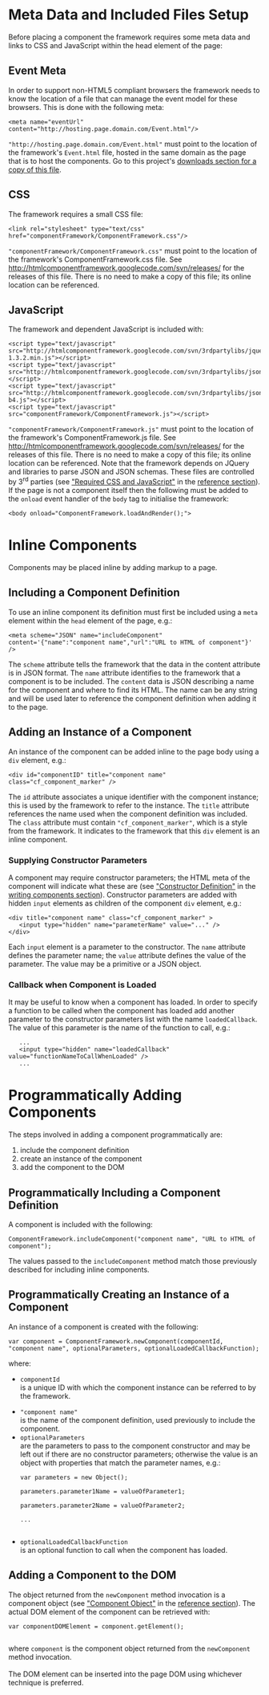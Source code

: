

# Meta Data and Included Files Setup #
Before placing a component the framework requires some meta data and links to CSS and JavaScript within the head element of the page:

## Event Meta ##
In order to support non-HTML5 compliant browsers the framework needs to know the location of a file that can manage the event model for these browsers. This is done with the following meta:
```
<meta name="eventUrl" content="http://hosting.page.domain.com/Event.html"/>
```
`"http://hosting.page.domain.com/Event.html"` must point to the location of the framework's `Event.html` file, hosted in the same domain as the page that is to host the components. Go to this project's [downloads section for a copy of this file](http://code.google.com/p/htmlcomponentframework/downloads/detail?name=Event.html&can=2&q=).

## CSS ##
The framework requires a small CSS file:
```
<link rel="stylesheet" type="text/css" href="componentFramework/ComponentFramework.css"/>
```
`"componentFramework/ComponentFramework.css"` must point to the location of the framework's ComponentFramework.css file. See http://htmlcomponentframework.googlecode.com/svn/releases/ for the releases of this file. There is no need to make a copy of this file; its online location can be referenced.

## JavaScript ##
The framework and dependent JavaScript is included with:
```
<script type="text/javascript" src="http://htmlcomponentframework.googlecode.com/svn/3rdpartylibs/jquery-1.3.2.min.js"></script> 
<script type="text/javascript" src="http://htmlcomponentframework.googlecode.com/svn/3rdpartylibs/json2.js"></script> 
<script type="text/javascript" src="http://htmlcomponentframework.googlecode.com/svn/3rdpartylibs/jsonschema-b4.js"></script> 
<script type="text/javascript" src="componentFramework/ComponentFramework.js"></script>
```
`"componentFramework/ComponentFramework.js"` must point to the location of the framework's ComponentFramework.js file. See http://htmlcomponentframework.googlecode.com/svn/releases/ for the releases of this file. There is no need to make a copy of this file; its online location can be referenced. Note that the framework depends on JQuery and libraries to parse JSON and JSON schemas. These files are controlled by 3<sup>rd</sup> parties (see ["Required CSS and JavaScript"](Reference#Required_CSS_and_JavaScript.md) in the [reference section](Reference.md)).
If the page is not a component itself then the following must be added to the `onload` event handler of the `body` tag to initialise the framework:
```
<body onload="ComponentFramework.loadAndRender();">
```

# Inline Components #
Components may be placed inline by adding markup to a page.

## Including a Component Definition ##
To use an inline component its definition must first be included using a `meta` element within the `head` element of the page, e.g.:
```
<meta scheme="JSON" name="includeComponent" content='{"name":"component name","url":"URL to HTML of component"}' />
```
The `scheme` attribute tells the framework that the data in the content attribute is in JSON format. The `name` attribute identifies to the framework that a component is to be included. The `content` data is JSON describing a name for the component and where to find its HTML. The name can be any string and will be used later to reference the component definition when adding it to the page.

## Adding an Instance of a Component ##
An instance of the component can be added inline to the page body using a `div` element, e.g.:
```
<div id="componentID" title="component name" class="cf_component_marker" />
```
The `id` attribute associates a unique identifier with the component instance; this is used by the framework to refer to the instance. The `title` attribute references the name used when the component definition was included. The `class` attribute must contain `"cf_component_marker"`, which is a style from the framework. It indicates to the framework that this `div` element is an inline component.

### Supplying Constructor Parameters ###
A component may require constructor parameters; the HTML meta of the component will indicate what these are (see ["Constructor Definition"](WritingComponents#Constructor_Definition.md) in the [writing components section](WritingComponents.md)). Constructor parameters are added with hidden `input` elements as children of the component `div` element, e.g.:
```
<div title="component name" class="cf_component_marker" >
   <input type="hidden" name="parameterName" value="..." />
</div>
```
Each `input` element is a parameter to the constructor. The `name` attribute defines the parameter name; the `value` attribute defines the value of the parameter. The value may be a primitive or a JSON object.

### Callback when Component is Loaded ###
It may be useful to know when a component has loaded. In order to specify a function to be called when the component has loaded add another parameter to the constructor parameters list with the name `loadedCallback`. The value of this parameter is the name of the function to call, e.g.:
```
   ...
   <input type="hidden" name="loadedCallback" value="functionNameToCallWhenLoaded" />
   ...
```

# Programmatically Adding Components #
The steps involved in adding a component programmatically are:
  1. include the component definition
  1. create an instance of the component
  1. add the component to the DOM

## Programmatically Including a Component Definition ##
A component is included with the following:
```
ComponentFramework.includeComponent("component name", "URL to HTML of component");
```
The values passed to the `includeComponent` method match those previously described for including inline components.

## Programmatically Creating an Instance of a Component ##
An instance of a component is created with the following:
```
var component = ComponentFramework.newComponent(componentId, "component name", optionalParameters, optionalLoadedCallbackFunction);
```
where:
  * `componentId` <br>is a unique ID with which the component instance can be referred to by the framework.<br>
<ul><li><code>"component name"</code> <br>is the name of the component definition, used previously to include the component.<br>
</li><li><code>optionalParameters</code> <br>are the parameters to pass to the component constructor and may be left out if there are no constructor parameters; otherwise the value is an object with properties that match the parameter names, e.g.:<br>
<pre><code>var parameters = new Object();<br>
parameters.parameter1Name = valueOfParameter1;<br>
parameters.parameter2Name = valueOfParameter2;<br>
...<br>
</code></pre>
</li><li><code>optionalLoadedCallbackFunction</code> <br>is an optional function to call when the component has loaded.</li></ul>

<h2>Adding a Component to the DOM</h2>
The object returned from the <code>newComponent</code> method invocation is a component object (see <a href='Reference#Component_Object.md'>"Component Object"</a> in the <a href='Reference.md'>reference section</a>). The actual DOM element of the component can be retrieved with:<br>
<pre><code>var componentDOMElement = component.getElement();<br>
</code></pre>
where <code>component</code> is the component object returned from the <code>newComponent</code> method invocation.<br>
<br>
The DOM element can be inserted into the page DOM using whichever technique is preferred.
